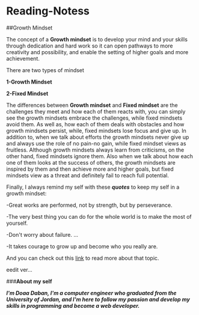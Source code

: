 # Reading-Notess
##Growth Mindset

The concept of a **Growth mindset** is to develop your mind and your skills through dedication and hard work so it can open pathways to more creativity and possibility, and enable the setting of higher goals and more achievement.

There are two types of mindset

**1-Growth Mindset**

**2-Fixed Mindset**

The differences between **Growth mindset** and **Fixed mindset** are the challenges they meet and how each of them reacts with, you can simply see the growth mindsets embrace the challenges, while fixed mindsets avoid them. 
As well as, how each of them deals with obstacles and how growth mindsets persist, while, fixed mindsets lose focus and give up.
In addition to, when we talk about efforts the growth mindsets never give up and always use the role of no pain-no gain, while fixed mindset views as fruitless. Although growth mindsets always learn from criticisms, on the other hand, fixed mindsets ignore them.
Also when we talk about how each one of them looks at the success of others, the growth mindsets are inspired by them and then achieve more and higher goals, but fixed mindsets view as a threat and definitely fail to reach full potential. 

Finally, I always remind my self with these ***quotes*** to keep my self in a growth mindset:

-Great works are performed, not by strength, but by perseverance.

-The very best thing you can do for the whole world is to make the most of yourself.

-Don't worry about failure. ...

-It takes courage to grow up and become who you really are.

And you can check out this [link](https://www.atlassian.com/blog/inside-atlassian/growth-mindset) to read more about that topic.



eedit ver...

###**About my self**

***I'm Doaa Daban, I'm a computer engineer who graduated from the University of Jordan, and I'm here to follow my passion and develop my skills in programming and become a web developer.***        
